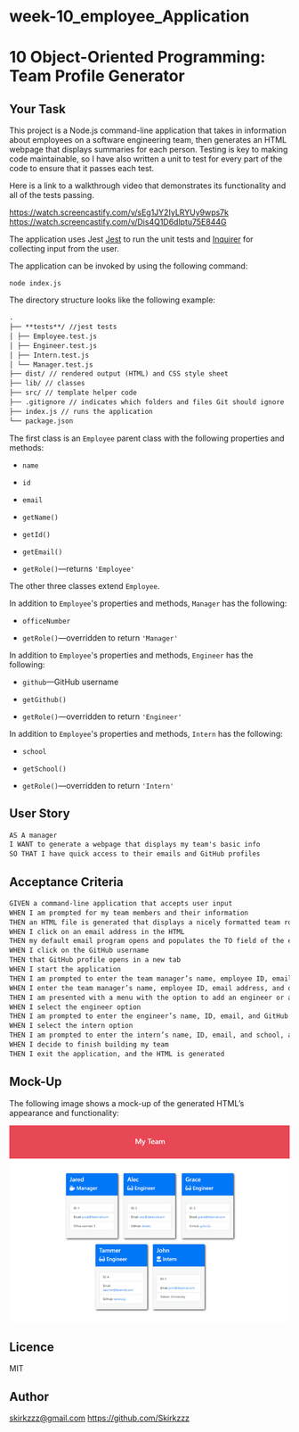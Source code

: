 # week-10_employee_Application

# 10 Object-Oriented Programming: Team Profile Generator

## Your Task

This project is a Node.js command-line application that takes in information about employees on a software engineering team, then generates an HTML webpage that displays summaries for each person. Testing is key to making code maintainable, so I have also written a unit to test for every part of the code to ensure that it passes each test.

Here is a link to a walkthrough video that demonstrates its functionality and all of the tests passing.

https://watch.screencastify.com/v/sEg1JY2IyLRYUy9wps7k
https://watch.screencastify.com/v/Dis4Q1D6dlptu75E844G

The application uses Jest [Jest](https://www.npmjs.com/package/jest) to run the unit tests and [Inquirer](https://www.npmjs.com/package/inquirer) for collecting input from the user.

The application can be invoked by using the following command:

```npm i
node index.js
```

The directory structure looks like the following example:

```md
.
├── **tests**/ //jest tests
│ ├── Employee.test.js
│ ├── Engineer.test.js
│ ├── Intern.test.js
│ └── Manager.test.js
├── dist/ // rendered output (HTML) and CSS style sheet  
├── lib/ // classes
├── src/ // template helper code
├── .gitignore // indicates which folders and files Git should ignore
├── index.js // runs the application
└── package.json
```

The first class is an `Employee` parent class with the following properties and methods:

- `name`

- `id`

- `email`

- `getName()`

- `getId()`

- `getEmail()`

- `getRole()`&mdash;returns `'Employee'`

The other three classes extend `Employee`.

In addition to `Employee`'s properties and methods, `Manager` has the following:

- `officeNumber`

- `getRole()`&mdash;overridden to return `'Manager'`

In addition to `Employee`'s properties and methods, `Engineer` has the following:

- `github`&mdash;GitHub username

- `getGithub()`

- `getRole()`&mdash;overridden to return `'Engineer'`

In addition to `Employee`'s properties and methods, `Intern` has the following:

- `school`

- `getSchool()`

- `getRole()`&mdash;overridden to return `'Intern'`

## User Story

```md
AS A manager
I WANT to generate a webpage that displays my team's basic info
SO THAT I have quick access to their emails and GitHub profiles
```

## Acceptance Criteria

```md
GIVEN a command-line application that accepts user input
WHEN I am prompted for my team members and their information
THEN an HTML file is generated that displays a nicely formatted team roster based on user input
WHEN I click on an email address in the HTML
THEN my default email program opens and populates the TO field of the email with the address
WHEN I click on the GitHub username
THEN that GitHub profile opens in a new tab
WHEN I start the application
THEN I am prompted to enter the team manager’s name, employee ID, email address, and office number
WHEN I enter the team manager’s name, employee ID, email address, and office number
THEN I am presented with a menu with the option to add an engineer or an intern or to finish building my team
WHEN I select the engineer option
THEN I am prompted to enter the engineer’s name, ID, email, and GitHub username, and I am taken back to the menu
WHEN I select the intern option
THEN I am prompted to enter the intern’s name, ID, email, and school, and I am taken back to the menu
WHEN I decide to finish building my team
THEN I exit the application, and the HTML is generated
```

## Mock-Up

The following image shows a mock-up of the generated HTML’s appearance and functionality:

![HTML webpage titled “My Team” features five boxes listing employee names, titles, and other key info.](./Assets/10-object-oriented-programming-homework-demo.png)

## Licence

MIT

## Author

skirkzzz@gmail.com
https://github.com/Skirkzzz
